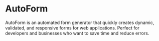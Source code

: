 # AutoForm
AutoForm is an automated form generator that quickly creates dynamic, validated, and responsive forms for web applications. Perfect for developers and businesses who want to save time and reduce errors.
